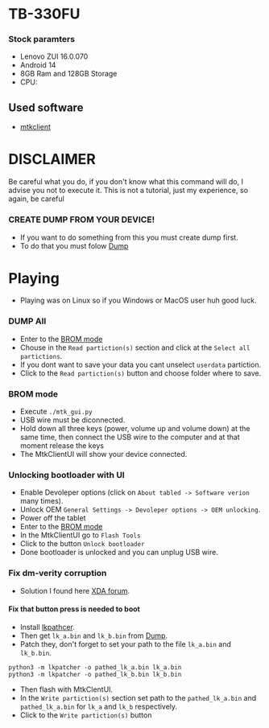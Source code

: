 # TB-330FU
### Stock paramters
- Lenovo ZUI 16.0.070
- Android 14
- 8GB Ram and 128GB Storage
- CPU:
## Used software
 - [mtkclient](https://github.com/bkerler/mtkclient)
# DISCLAIMER
Be careful what you do, if you don't know what this command will do, I advise you not to execute it. This is not a tutorial, just my experience, so again, be careful
### CREATE DUMP FROM YOUR DEVICE!
 - If you want to do something from this you must create dump first.
 - To do that you must folow [Dump](#dump-all)

# Playing
  - Playing was on Linux so if you Windows or MacOS user huh good luck.
### DUMP All
 - Enter to the [BROM mode](#brom-mode)
 - Chouse in the `Read partiction(s)` section and click at the `Select all partictions`.
 - If you dont want to save your data you cant unselect `userdata` partiction.
 - Click to the `Read partiction(s)` button and choose folder where to save.
   
### BROM mode
 - Execute `./mtk_gui.py`
 - USB wire must be diconnected.
 - Hold down all three keys (power, volume up and volume down) at the same time, then connect the USB wire to the computer and at that moment release the keys
 - The MtkClientUI will show your device connected.

### Unlocking bootloader with UI
 - Enable Devoleper options (click on `About tabled -> Software verion` many times).
 - Unlock OEM `General Settings -> Devoleper options -> OEM unlocking`.
 - Power off the tablet
 - Enter to the [BROM mode](#brom-mode)
 - In the MtkClientUI go to `Flash Tools`
 - Click to the button `Unlock bootloader`
 - Done bootloader is unlocked and you can unplug USB wire.

### Fix dm-verity corruption
 - Solution I found here [XDA forum](https://xdaforums.com/t/lenovo-tab-m11-tb-330xu-dm-verity-corruption.4666236/#post-89652789).
#### Fix that button press is needed to boot 
 - Install [lkpathcer](https://github.com/R0rt1z2/lkpatcher).
 - Then get `lk_a.bin` and `lk_b.bin` from [Dump](#dump-all).
 - Patch they, don't forget to set your path to the file `lk_a.bin` and `lk_b.bin`.
```console
python3 -m lkpatcher -o pathed_lk_a.bin lk_a.bin
python3 -m lkpatcher -o pathed_lk_b.bin lk_b.bin
```
 - Then flash with MtkClentUI.
 - In the `Write partiction(s)` section set path to the `pathed_lk_a.bin` and `pathed_lk_a.bin` for `lk_a` and `lk_b` respectively.
 - Click to the `Write partiction(s)` button

